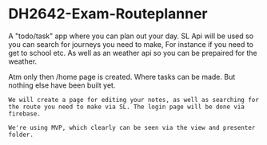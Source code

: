 # DH2642-Exam-Routeplanner

A "todo/task" app where you can plan out your day. SL Api will be used so you can search for journeys you need to make, For instance if you need to get to school etc. As well as an weather api so you can be prepaired for the weather.

Atm only then /home page is created. Where tasks can be made. But nothing else have been built yet.

    We will create a page for editing your notes, as well as searching for the route you need to make via SL. The login page will be done via firebase.

    We're using MVP, which clearly can be seen via the view and presenter folder.

    